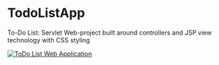 # TodoListApp
 To-Do List: Servlet Web-project built around controllers and JSP view technology with CSS styling

[![ToDo List Web Application](https://img.youtube.com/vi/4Dodce7pPvc/0.jpg)](https://youtu.be/4Dodce7pPvc)
